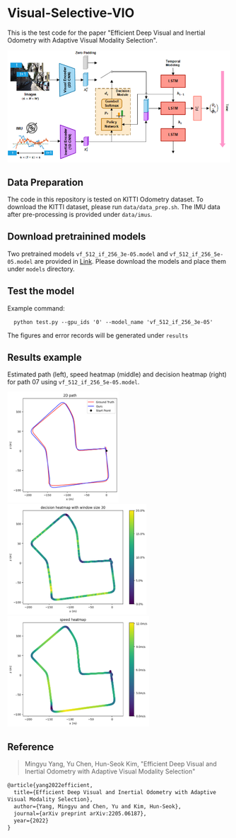 # Visual-Selective-VIO

This is the test code for the paper "Efficient Deep Visual and Inertial Odometry with Adaptive Visual Modality Selection". 

![Structure](figures/figure.png)  

## Data Preparation

The code in this repository is tested on KITTI Odometry dataset. To download the KITTI dataset, please run `data/data_prep.sh`. The IMU data after pre-processing is provided under `data/imus`. 

## Download pretrainined models

Two pretrained models `vf_512_if_256_3e-05.model` and `vf_512_if_256_5e-05.model` are provided in [Link](https://drive.google.com/drive/folders/1KrxpvUV9Bn5SwUlrDKe76T2dqF1ooZyk). Please download the models and place them under `models` directory.

## Test the model

Example command:

      python test.py --gpu_ids '0' --model_name 'vf_512_if_256_3e-05'  

The figures and error records will be generated under `results`

## Results example

Estimated path (left), speed heatmap (middle) and decision heatmap (right) for path 07 using `vf_512_if_256_5e-05.model`. 

<img src="figures/07_path_2d.png" alt="path" height="250"/> <img src="figures/07_decision_smoothed.png" alt="path" height="250"/> <img src="figures/07_speed.png" alt="path" height="250"/>

## Reference

> Mingyu Yang, Yu Chen, Hun-Seok Kim, "Efficient Deep Visual and Inertial Odometry with Adaptive Visual Modality Selection"

    @article{yang2022efficient,
      title={Efficient Deep Visual and Inertial Odometry with Adaptive Visual Modality Selection},
      author={Yang, Mingyu and Chen, Yu and Kim, Hun-Seok},
      journal={arXiv preprint arXiv:2205.06187},
      year={2022}
    }
